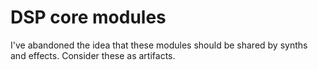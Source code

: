 # DSP core modules

I've abandoned the idea that these modules should be shared by synths and effects.
Consider these as artifacts.